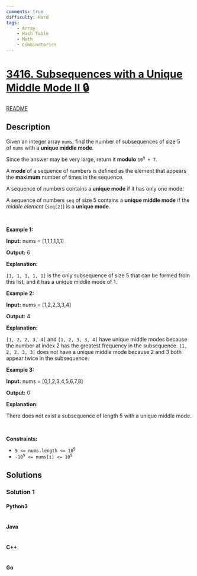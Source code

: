 ```yaml
---
comments: true
difficulty: Hard
tags:
    - Array
    - Hash Table
    - Math
    - Combinatorics
---
```


<!-- problem:start -->

# [3416. Subsequences with a Unique Middle Mode II 🔒](https://leetcode.com/problems/subsequences-with-a-unique-middle-mode-ii)

[README](/solution/3400-3499/3416.Subsequences%20with%20a%20Unique%20Middle%20Mode%20II/README.md)

## Description

<!-- description:start -->

<p>Given an integer array <code>nums</code>, find the number of <span data-keyword="subsequence-array">subsequences</span> of size 5 of&nbsp;<code>nums</code> with a <strong>unique middle mode</strong>.</p>

<p>Since the answer may be very large, return it <strong>modulo</strong> <code>10<sup>9</sup> + 7</code>.</p>

<p>A <strong>mode</strong> of a sequence of numbers is defined as the element that appears the <strong>maximum</strong> number of times in the sequence.</p>

<p>A sequence of numbers contains a<strong> unique mode</strong> if it has only one mode.</p>

<p>A sequence of numbers <code>seq</code> of size 5 contains a <strong>unique middle mode</strong> if the <em>middle element</em> (<code>seq[2]</code>) is a <strong>unique mode</strong>.</p>

<p>&nbsp;</p>
<p><strong>Example 1:</strong></p>

<p><strong>Input:</strong> nums = [1,1,1,1,1,1]</p>

<p><strong>Output:</strong> 6</p>

<p><strong>Explanation:</strong></p>

<p><code>[1, 1, 1, 1, 1]</code> is the only subsequence of size 5 that can be formed from this list, and it has a unique middle mode of 1.</p>

<p><strong>Example 2:</strong></p>

<p><strong>Input:</strong> nums = [1,2,2,3,3,4]</p>

<p><strong>Output:</strong> 4</p>

<p><strong>Explanation:</strong></p>

<p><code>[1, 2, 2, 3, 4]</code> and <code>[1, 2, 3, 3, 4]</code> have unique middle modes because the number at index 2 has the greatest frequency in the subsequence. <code>[1, 2, 2, 3, 3]</code> does not have a unique middle mode because 2 and 3 both appear twice in the subsequence.</p>

<p><strong>Example 3:</strong></p>

<p><strong>Input:</strong> nums = [0,1,2,3,4,5,6,7,8]</p>

<p><strong>Output:</strong> 0</p>

<p><strong>Explanation:</strong></p>

<p>There does not exist a subsequence of length 5 with a unique middle mode.</p>

<p>&nbsp;</p>
<p><strong>Constraints:</strong></p>

<ul>
	<li><code>5 &lt;= nums.length &lt;= 10<sup>5</sup></code></li>
	<li><code>-10<sup>9</sup> &lt;= nums[i] &lt;= 10<sup>9</sup></code></li>
</ul>

<!-- description:end -->

## Solutions

<!-- solution:start -->

### Solution 1

<!-- tabs:start -->

#### Python3

```python

```

#### Java

```java

```

#### C++

```cpp

```

#### Go

```go

```

<!-- tabs:end -->

<!-- solution:end -->

<!-- problem:end -->
